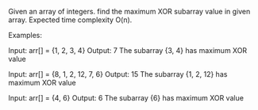 Given an array of integers. find the maximum XOR subarray value in given array. Expected time complexity O(n).

Examples:

Input: arr[] = {1, 2, 3, 4}
Output: 7
The subarray {3, 4} has maximum XOR value

Input: arr[] = {8, 1, 2, 12, 7, 6}
Output: 15
The subarray {1, 2, 12} has maximum XOR value

Input: arr[] = {4, 6}
Output: 6
The subarray {6} has maximum XOR value